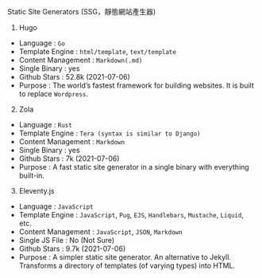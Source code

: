 Static Site Generators (SSG，靜態網站產生器)

1. Hugo
- Language : `Go`
- Template Engine : `html/template`, `text/template`
- Content Management : `Markdown(.md)`
- Single Binary : yes
- Github Stars : 52.8k (2021-07-06)
- Purpose : The world’s fastest framework for building websites. It is built to replace `Wordpress`.
2. Zola
- Language : `Rust`
- Template Engine : `Tera (syntax is similar to Django) `
- Content Management : `Markdown`
- Single Binary : yes
- Github Stars : 7k (2021-07-06)
- Purpose : A fast static site generator in a single binary with everything built-in.
3. Eleventy.js
- Language : `JavaScript`
- Template Engine : `JavaScript`, `Pug`, `EJS`, `Handlebars`, `Mustache`, `Liquid`, etc.
- Content Management : `JavaScript`, `JSON`, `Markdown`
- Single JS File : No (Not Sure)
- Github Stars : 9.7k (2021-07-06)
- Purpose : A simpler static site generator. An alternative to Jekyll. Transforms a directory of templates (of varying types) into HTML.

